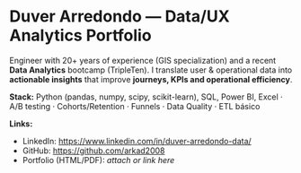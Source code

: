 # Duver Arredondo — Data/UX Analytics Portfolio

Engineer with 20+ years of experience (GIS specialization) and a recent **Data Analytics** bootcamp (TripleTen).
I translate user & operational data into **actionable insights** that improve **journeys, KPIs and operational efficiency**.

**Stack:** Python (pandas, numpy, scipy, scikit-learn), SQL, Power BI, Excel · A/B testing · Cohorts/Retention · Funnels · Data Quality · ETL básico

**Links:** 
- LinkedIn: https://www.linkedin.com/in/duver-arredondo-data/
- GitHub: https://github.com/arkad2008
- Portfolio (HTML/PDF): _attach or link here_
